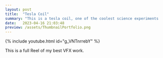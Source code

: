 ```yaml
---
layout: post
title:  "Tesla Coil"
summary: "This is a tesla coil, one of the coolest science experiments of all time, recreated in Unreal Engine 5"
date:   2023-04-16 21:03:48
preview: /assets/ThumbnailPortfolio.png
---
```


{% include youtube.html id="g_VNTnrrebY" %}

This is a full Reel of my best VFX work.
